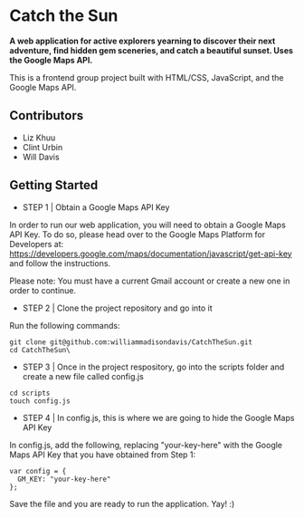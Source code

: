 # Catch the Sun
**A web application for active explorers yearning to discover their next adventure, find hidden gem sceneries, and catch a beautiful sunset. Uses the Google Maps API.**

This is a frontend group project built with HTML/CSS, JavaScript, and the Google Maps API.

## Contributors
* Liz Khuu
* Clint Urbin
* Will Davis

## Getting Started

* STEP 1 | Obtain a Google Maps API Key

In order to run our web application, you will need to obtain a Google Maps API Key. To do so, please head over to the Google Maps Platform for Developers at: https://developers.google.com/maps/documentation/javascript/get-api-key and follow the instructions. 

Please note: You must have a current Gmail account or create a new one in order to continue.

* STEP 2 | Clone the project repository and go into it

Run the following commands:

```
git clone git@github.com:williammadisondavis/CatchTheSun.git
cd CatchTheSun\
```

* STEP 3 | Once in the project respository, go into the scripts folder and create a new file called config.js

``` 
cd scripts
touch config.js
```

* STEP 4 | In config.js, this is where we are going to hide the Google Maps API Key

In config.js, add the following, replacing "your-key-here" with the Google Maps API Key that you have obtained from Step 1:

```
var config = {
  GM_KEY: "your-key-here"
};
```

Save the file and you are ready to run the application. Yay! :)